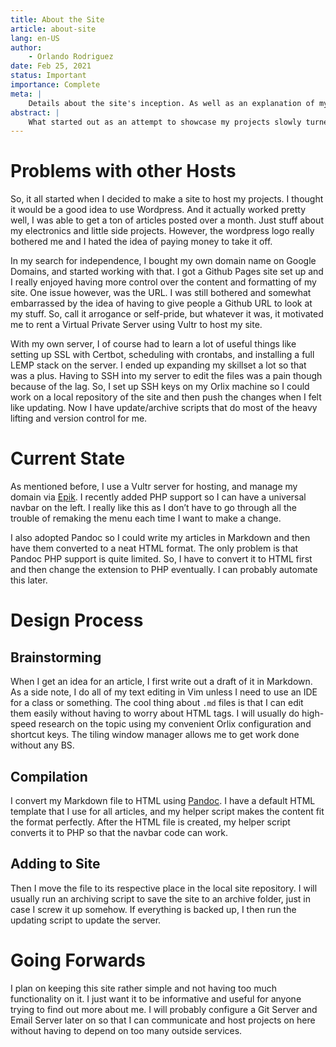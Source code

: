 ```yaml
---
title: About the Site
article: about-site
lang: en-US
author:
	- Orlando Rodriguez
date: Feb 25, 2021
status: Important
importance: Complete
meta: |
	Details about the site's inception. As well as an explanation of my workflow.
abstract: |
	What started out as an attempt to showcase my projects slowly turned out to be an ambitious project itself. Between all the options for web hosting such as Wix, Wordpress, and GitHub Sites, I opted for a more traditional from-scratch approach. I made my website completely from scratch and currently use a [Vultr](https://www.vultr.com/) server running Debian, and code my site in basic HTML, CSS, JS, and PHP. Currently, the site serves as a portfolio of projects and random articles about topics I care about.
---
```


# Problems with other Hosts

So, it all started when I decided to make a site to host my projects. I thought it would be a good idea to use Wordpress. And it actually worked pretty well, I was able to get a ton of articles posted over a month. Just stuff about my electronics and little side projects. However, the wordpress logo really bothered me and I hated the idea of paying money to take it off.

In my search for independence, I bought my own domain name on Google Domains, and started working with that. I got a Github Pages site set up and I really enjoyed having more control over the content and formatting of my site. One issue however, was the URL. I was still bothered and somewhat embarrassed by the idea of having to give people a Github URL to look at my stuff. So, call it arrogance or self-pride, but whatever it was, it motivated me to rent a Virtual Private Server using Vultr to host my site.

With my own server, I of course had to learn a lot of useful things like setting up SSL with Certbot, scheduling with crontabs, and installing a full LEMP stack on the server. I ended up expanding my skillset a lot so that was a plus. Having to SSH into my server to edit the files was a pain though because of the lag. So, I set up SSH keys on my Orlix machine so I could work on a local repository of the site and then push the changes when I felt like updating. Now I have update/archive scripts that do most of the heavy lifting and version control for me.

# Current State

As mentioned before, I use a Vultr server for hosting, and manage my domain via [Epik](https://www.epik.com/). I recently added PHP support so I can have a universal navbar on the left. I really like this as I don’t have to go through all the trouble of remaking the menu each time I want to make a change.

I also adopted Pandoc so I could write my articles in Markdown and then have them converted to a neat HTML format. The only problem is that Pandoc PHP support is quite limited. So, I have to convert it to HTML first and then change the extension to PHP eventually. I can probably automate this later.

# Design Process

## Brainstorming

When I get an idea for an article, I first write out a draft of it in Markdown. As a side note, I do all of my text editing in Vim unless I need to use an IDE for a class or something. The cool thing about `.md` files is that I can edit them easily without having to worry about HTML tags. I will usually do high-speed research on the topic using my convenient Orlix configuration and shortcut keys. The tiling window manager allows me to get work done without any BS.

## Compilation

I convert my Markdown file to HTML using [Pandoc](https://pandoc.org/). I have a default HTML template that I use for all articles, and my helper script makes the content fit the format perfectly. After the HTML file is created, my helper script converts it to PHP so that the navbar code can work.

## Adding to Site

Then I move the file to its respective place in the local site repository. I will usually run an archiving script to save the site to an archive folder, just in case I screw it up somehow. If everything is backed up, I then run the updating script to update the server.

# Going Forwards

I plan on keeping this site rather simple and not having too much functionality on it. I just want it to be informative and useful for anyone trying to find out more about me. I will probably configure a Git Server and Email Server later on so that I can communicate and host projects on here without having to depend on too many outside services.